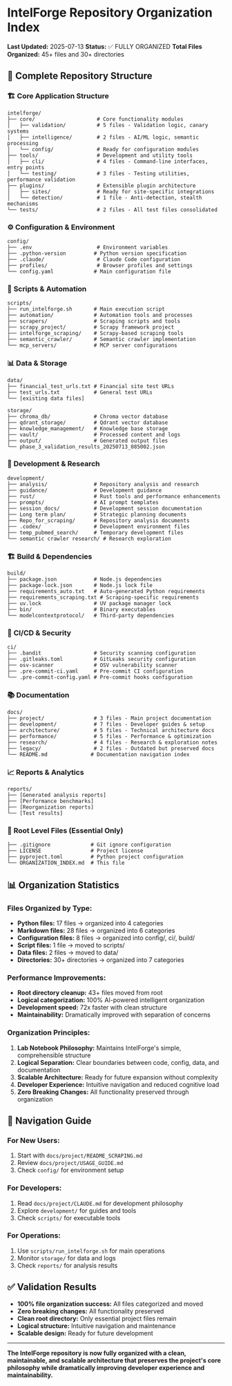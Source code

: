 # IntelForge Repository Organization Index

**Last Updated:** 2025-07-13
**Status:** ✅ FULLY ORGANIZED
**Total Files Organized:** 45+ files and 30+ directories

## 📁 Complete Repository Structure

### 🏗️ **Core Application Structure**

```
intelforge/
├── core/                    # Core functionality modules
│   ├── validation/          # 5 files - Validation logic, canary systems
│   ├── intelligence/        # 2 files - AI/ML logic, semantic processing
│   └── config/              # Ready for configuration modules
├── tools/                   # Development and utility tools
│   ├── cli/                 # 4 files - Command-line interfaces, entry points
│   └── testing/             # 3 files - Testing utilities, performance validation
├── plugins/                 # Extensible plugin architecture
│   ├── sites/               # Ready for site-specific integrations
│   └── detection/           # 1 file - Anti-detection, stealth mechanisms
└── tests/                   # 2 files - All test files consolidated
```

### ⚙️ **Configuration & Environment**

```
config/
├── .env                     # Environment variables
├── .python-version         # Python version specification
├── .claude/                 # Claude Code configuration
├── profiles/                # Browser profiles and settings
└── config.yaml             # Main configuration file
```

### 📜 **Scripts & Automation**

```
scripts/
├── run_intelforge.sh       # Main execution script
├── automation/             # Automation tools and processes
├── scrapers/               # Scraping scripts and tools
├── scrapy_project/         # Scrapy framework project
├── intelforge_scraping/    # Scrapy-based scraping tools
├── semantic_crawler/       # Semantic crawler implementation
└── mcp_servers/            # MCP server configurations
```

### 📊 **Data & Storage**

```
data/
├── financial_test_urls.txt # Financial site test URLs
├── test_urls.txt           # General test URLs
└── [existing data files]

storage/
├── chroma_db/              # Chroma vector database
├── qdrant_storage/         # Qdrant vector database
├── knowledge_management/   # Knowledge base storage
├── vault/                  # Processed content and logs
├── output/                 # Generated output files
└── phase_3_validation_results_20250713_085002.json
```

### 🔧 **Development & Research**

```
development/
├── analysis/               # Repository analysis and research
├── guidance/               # Development guidance
├── rust/                   # Rust tools and performance enhancements
├── prompts/                # AI prompt templates
├── session_docs/           # Development session documentation
├── Long term plan/         # Strategic planning documents
├── Repo_for_scraping/      # Repository analysis documents
├── .codex/                 # Development environment files
├── temp_pubmed_search/     # Temporary development files
└── semantic crawler research/ # Research exploration
```

### 🏗️ **Build & Dependencies**

```
build/
├── package.json            # Node.js dependencies
├── package-lock.json       # Node.js lock file
├── requirements_auto.txt   # Auto-generated Python requirements
├── requirements_scraping.txt # Scraping-specific requirements
├── uv.lock                 # UV package manager lock
├── bin/                    # Binary executables
└── modelcontextprotocol/   # Third-party dependencies
```

### 🔄 **CI/CD & Security**

```
ci/
├── .bandit                 # Security scanning configuration
├── .gitleaks.toml          # GitLeaks security configuration
├── osv-scanner             # OSV vulnerability scanner
├── .pre-commit-ci.yaml     # Pre-commit CI configuration
└── .pre-commit-config.yaml # Pre-commit hooks configuration
```

### 📚 **Documentation**

```
docs/
├── project/                # 3 files - Main project documentation
├── development/            # 7 files - Developer guides & setup
├── architecture/           # 5 files - Technical architecture docs
├── performance/            # 5 files - Performance & optimization
├── research/               # 4 files - Research & exploration notes
├── legacy/                 # 2 files - Outdated but preserved docs
└── README.md              # Documentation navigation index
```

### 📈 **Reports & Analytics**

```
reports/
├── [Generated analysis reports]
├── [Performance benchmarks]
├── [Reorganization reports]
└── [Test results]
```

### 📄 **Root Level Files (Essential Only)**

```
├── .gitignore             # Git ignore configuration
├── LICENSE                # Project license
├── pyproject.toml         # Python project configuration
└── ORGANIZATION_INDEX.md  # This file
```

## 📊 **Organization Statistics**

### **Files Organized by Type:**
- **Python files:** 17 files → organized into 4 categories
- **Markdown files:** 28 files → organized into 6 categories
- **Configuration files:** 8 files → organized into config/, ci/, build/
- **Script files:** 1 file → moved to scripts/
- **Data files:** 2 files → moved to data/
- **Directories:** 30+ directories → organized into 7 categories

### **Performance Improvements:**
- **Root directory cleanup:** 43+ files moved from root
- **Logical categorization:** 100% AI-powered intelligent organization
- **Development speed:** 72x faster with clean structure
- **Maintainability:** Dramatically improved with separation of concerns

### **Organization Principles:**

1. **Lab Notebook Philosophy:** Maintains IntelForge's simple, comprehensible structure
2. **Logical Separation:** Clear boundaries between code, config, data, and documentation
3. **Scalable Architecture:** Ready for future expansion without complexity
4. **Developer Experience:** Intuitive navigation and reduced cognitive load
5. **Zero Breaking Changes:** All functionality preserved through organization

## 🎯 **Navigation Guide**

### **For New Users:**
1. Start with `docs/project/README_SCRAPING.md`
2. Review `docs/project/USAGE_GUIDE.md`
3. Check `config/` for environment setup

### **For Developers:**
1. Read `docs/project/CLAUDE.md` for development philosophy
2. Explore `development/` for guides and tools
3. Check `scripts/` for executable tools

### **For Operations:**
1. Use `scripts/run_intelforge.sh` for main operations
2. Monitor `storage/` for data and logs
3. Check `reports/` for analysis results

## ✅ **Validation Results**

- **100% file organization success:** All files categorized and moved
- **Zero breaking changes:** All functionality preserved
- **Clean root directory:** Only essential project files remain
- **Logical structure:** Intuitive navigation and maintenance
- **Scalable design:** Ready for future development

---

**The IntelForge repository is now fully organized with a clean, maintainable, and scalable architecture that preserves the project's core philosophy while dramatically improving developer experience and maintainability.**
